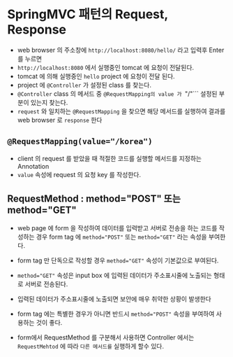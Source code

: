 # SpringMVC 패턴의 Request, Response
* web browser 의 주소창에 ```http://localhost:8080/hello/``` 라고 입력후 Enter 를 누르면 
* ```http://localhost:8080``` 에서 실행중인 tomcat 에 요청이 전달된다. 
* tomcat 에 의해 실행중인 ```hello``` project 에 요청이 전달 된다.
* project 에 ```@Controller``` 가 설정된 class 를 찾는다.
* ```@Controller``` class 의 메서드 중 ```@RequestMapping의 value 가 ```"/"``` 설정된 부분이 있는지 찾는다.
* ```request``` 와 일치하는 ```@RequestMapping``` 을 찾으면 해당 메서드를 실행하여 결과를 web browser 로 ```response``` 한다

## ```@RequestMapping(value="/korea")``` 
* client 의 request 를 받았을 때 적절한 코드를 실행할 메서드를 지정하는 Annotation
* ```value``` 속성에 request 의 요청 key 를 작성한다.

## RequestMethod : method="POST" 또는 method="GET" 
* web page 에 form 을 작성하여 데이터를 입력받고 서버로 전송을 하는 코드를 작성하는 경우 form tag 에 ```method="POST"``` 또는 ```method="GET"``` 라는 속성을 부여한다.
* form tag 만 단독으로 작성할 경우 ```method="GET"``` 속성이 기본값으로 부여된다.
* ```method="GET"``` 속성은 input box 에 입력된 데이터가 주소표시줄에 노출되는 형태로 서버로 전송된다.
* 입력된 데이터가 주소표시줄에 노출되면 보안에 매우 취약한 상황이 발생한다
* form tag 에는 특별한 경우가 아니면 반드시 ```method="POST"``` 속성을 부여하여 사용하는 것이 좋다.

* form에서 RequestMethod 를 구분해서 사용하면 Controller 에서는 ```RequestMehtod``` 에 따라 ```다른 메서드를``` 실행하게 할수 있다.
